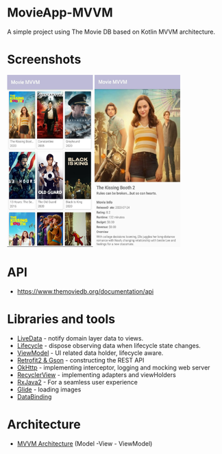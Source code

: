 # MovieApp-MVVM

A simple project using The Movie DB based on Kotlin MVVM architecture.

# Screenshots #
<img src="https://github.com/rcpyesilkaya/MovieApp-MVVM/blob/master/app/src/main/res/drawable-v24/ss1.jpeg" width="200" height="400" padding="5"/> <img src="https://github.com/rcpyesilkaya/MovieApp-MVVM/blob/master/app/src/main/res/drawable-v24/ss2.jpeg" width="200" height="400" padding="5"/> 


# API

* https://www.themoviedb.org/documentation/api


# Libraries and tools

* [LiveData](https://developer.android.com/topic/libraries/architecture/livedata) - notify domain layer data to views.
* [Lifecycle](https://developer.android.com/topic/libraries/architecture/lifecycle) - dispose observing data when lifecycle state changes.
* [ViewModel](https://developer.android.com/topic/libraries/architecture/viewmodel) - UI related data holder, lifecycle aware.
* [Retrofit2 & Gson](https://github.com/square/retrofit) - constructing the REST API
* [OkHttp](https://github.com/square/okhttp) - implementing interceptor, logging and mocking web server
* [RecyclerView](https://developer.android.com/guide/topics/ui/layout/recyclerview) - implementing adapters and viewHolders
* [RxJava2](https://developer.android.com/reference/kotlin/androidx/ui/rxjava2/package-summary) - For a seamless user experience
* [Glide](https://github.com/bumptech/glide) - loading images
* [DataBinding](https://developer.android.com/topic/libraries/data-binding)



# Architecture

* [MVVM Architecture](https://developer.android.com/jetpack/guide) (Model -View - ViewModel)








